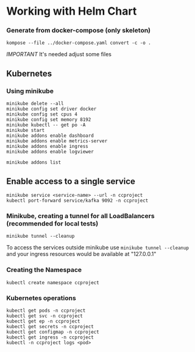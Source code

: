 # Working with Helm Chart

### Generate from docker-compose (only skeleton)
```
kompose --file ../docker-compose.yaml convert -c -o .
```

*IMPORTANT*
It's needed adjust some files


## Kubernetes

### Using minikube

```
minikube delete --all
minikube config set driver docker
minikube config set cpus 4
minikube config set memory 8192
minikube kubectl -- get po -A
minikube start
minikube addons enable dashboard
minikube addons enable metrics-server
minikube addons enable ingress
minikube addons enable logviewer

minikube addons list
```

## Enable access to a single service 
```
minikube service <service-name> --url -n ccproject
kubectl port-forward service/kafka 9092 -n ccproject
```

### Minikube, creating a tunnel for all LoadBalancers (recommended for local tests)
```
minikube tunnel --cleanup
```

To access the services outside minikube use `minikube tunnel --cleanup` and your ingress resources would be available at "127.0.0.1"

### Creating the Namespace
```
kubectl create namespace ccproject
```

### Kubernetes operations
```
kubectl get pods -n ccproject
kubectl get svc -n ccproject
kubectl get ep -n ccproject
kubectl get secrets -n ccproject
kubectl get configmap -n ccproject
kubectl get ingress -n ccproject
kubectl -n ccproject logs <pod>
```
